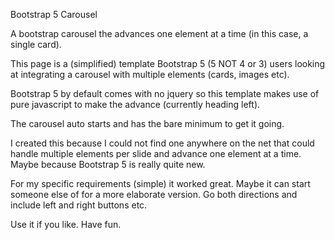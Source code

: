 Bootstrap 5 Carousel

A bootstrap carousel the advances one element at a time (in this case, a single card).

This page is a (simplified) template Bootstrap 5 (5 NOT 4 or 3) users looking at integrating a carousel with multiple elements (cards, images etc).

Bootstrap 5 by default comes with no jquery so this template makes use of pure javascript to make the advance (currently heading left).

The carousel auto starts and has the bare minimum to get it going.

I created this because I could not find one anywhere on the net that could handle multiple elements per slide and advance one element at a time. Maybe because Bootstrap 5 is really quite new.

For my specific requirements (simple) it worked great. Maybe it can start someone else of for a more elaborate version. Go both directions and include left and right buttons etc.

Use it if you like. Have fun.

